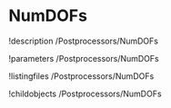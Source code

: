 <!-- MOOSE Documentation Stub: Remove this when content is added. -->

# NumDOFs
!description /Postprocessors/NumDOFs

!parameters /Postprocessors/NumDOFs

!listingfiles /Postprocessors/NumDOFs

!childobjects /Postprocessors/NumDOFs
